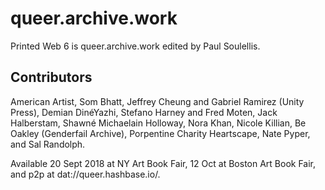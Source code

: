 # queer.archive.work

Printed Web 6 is queer.archive.work edited by Paul Soulellis. 

## Contributors 
American Artist, Som Bhatt, Jeffrey Cheung and Gabriel Ramirez (Unity Press), Demian DinéYazhi, Stefano Harney and Fred Moten, Jack Halberstam, Shawné Michaelain Holloway, Nora Khan, Nicole Killian, Be Oakley (Genderfail Archive), Porpentine Charity Heartscape, Nate Pyper, and Sal Randolph. 

Available 20 Sept 2018 at NY Art Book Fair, 12 Oct at Boston Art Book Fair, and p2p at dat://queer.hashbase.io/.

